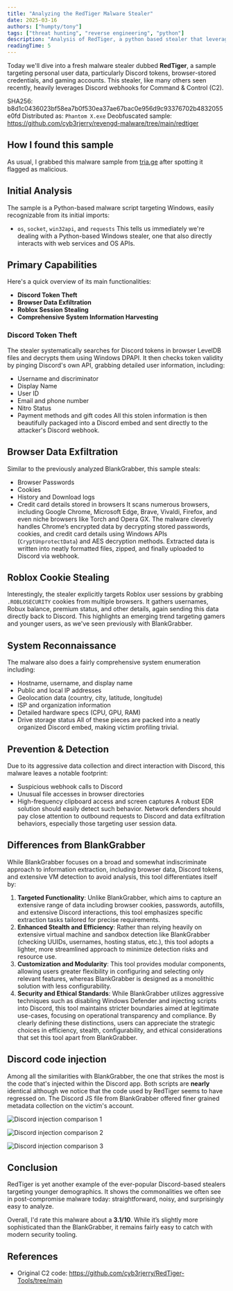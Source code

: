 ```yaml
---
title: "Analyzing the RedTiger Malware Stealer"
date: 2025-03-16
authors: ["humpty/tony"]
tags: ["threat hunting", "reverse engineering", "python"]
description: "Analysis of RedTiger, a python based stealer that leverages Discord to exfiltrate credentials"
readingTime: 5
---
```


Today we'll dive into a fresh malware stealer dubbed **RedTiger**, a sample targeting personal user data, particularly Discord tokens, browser-stored credentials, and gaming accounts. This stealer, like many others seen recently, heavily leverages Discord webhooks for Command & Control (C2).

SHA256: b8d1c0436023bf58ea7b0f530ea37ae67bac0e956d9c93376702b4832055e0fd
Distributed as: `Phantom X.exe`
Deobfuscated sample: https://github.com/cyb3rjerry/revengd-malware/tree/main/redtiger
## How I found this sample
As usual, I grabbed this malware sample from [tria.ge](https://tria.ge) after spotting it flagged as malicious.
## Initial Analysis
The sample is a Python-based malware script targeting Windows, easily recognizable from its initial imports:
- `os`, `socket`, `win32api`, and `requests`
This tells us immediately we're dealing with a Python-based Windows stealer, one that also directly interacts with web services and OS APIs.

## Primary Capabilities
Here's a quick overview of its main functionalities:
- **Discord Token Theft**
- **Browser Data Exfiltration**
- **Roblox Session Stealing**
- **Comprehensive System Information Harvesting**

### Discord Token Theft
The stealer systematically searches for Discord tokens in browser LevelDB files and decrypts them using Windows DPAPI. It then checks token validity by pinging Discord's own API, grabbing detailed user information, including:
- Username and discriminator
- Display Name
- User ID
- Email and phone number
- Nitro Status
- Payment methods and gift codes
All this stolen information is then beautifully packaged into a Discord embed and sent directly to the attacker's Discord webhook.
## Browser Data Exfiltration
Similar to the previously analyzed BlankGrabber, this sample steals:
- Browser Passwords
- Cookies
- History and Download logs
- Credit card details stored in browsers
It scans numerous browsers, including Google Chrome, Microsoft Edge, Brave, Vivaldi, Firefox, and even niche browsers like Torch and Opera GX.
The malware cleverly handles Chrome’s encrypted data by decrypting stored passwords, cookies, and credit card details using Windows APIs (`CryptUnprotectData`) and AES decryption methods.
Extracted data is written into neatly formatted files, zipped, and finally uploaded to Discord via webhook.
## Roblox Cookie Stealing
Interestingly, the stealer explicitly targets Roblox user sessions by grabbing `.ROBLOSECURITY` cookies from multiple browsers. It gathers usernames, Robux balance, premium status, and other details, again sending this data directly back to Discord. This highlights an emerging trend targeting gamers and younger users, as we've seen previously with BlankGrabber.
## System Reconnaissance
The malware also does a fairly comprehensive system enumeration including:
- Hostname, username, and display name
- Public and local IP addresses
- Geolocation data (country, city, latitude, longitude)
- ISP and organization information
- Detailed hardware specs (CPU, GPU, RAM)
- Drive storage status
All of these pieces are packed into a neatly organized Discord embed, making victim profiling trivial.
## Prevention & Detection
Due to its aggressive data collection and direct interaction with Discord, this malware leaves a notable footprint:
- Suspicious webhook calls to Discord
- Unusual file accesses in browser directories
- High-frequency clipboard access and screen captures
A robust EDR solution should easily detect such behavior. Network defenders should pay close attention to outbound requests to Discord and data exfiltration behaviors, especially those targeting user session data.
## Differences from BlankGrabber
While BlankGrabber focuses on a broad and somewhat indiscriminate approach to information extraction, including browser data, Discord tokens, and extensive VM detection to avoid analysis, this tool differentiates itself by:
1. **Targeted Functionality**: Unlike BlankGrabber, which aims to capture an extensive range of data including browser cookies, passwords, autofills, and extensive Discord interactions, this tool emphasizes specific extraction tasks tailored for precise requirements.
2. **Enhanced Stealth and Efficiency**: Rather than relying heavily on extensive virtual machine and sandbox detection like BlankGrabber (checking UUIDs, usernames, hosting status, etc.), this tool adopts a lighter, more streamlined approach to minimize detection risks and resource use.
3. **Customization and Modularity**: This tool provides modular components, allowing users greater flexibility in configuring and selecting only relevant features, whereas BlankGrabber is designed as a monolithic solution with less configurability.
4. **Security and Ethical Standards**: While BlankGrabber utilizes aggressive techniques such as disabling Windows Defender and injecting scripts into Discord, this tool maintains stricter boundaries aimed at legitimate use-cases, focusing on operational transparency and compliance.
By clearly defining these distinctions, users can appreciate the strategic choices in efficiency, stealth, configurability, and ethical considerations that set this tool apart from BlankGrabber.
## Discord code injection
Among all the similarities with BlankGrabber, the one that strikes the most is the code that's injected within the Discord app. Both scripts are **nearly** identical although we notice that the code used by RedTiger seems to have regressed on. The Discord JS file from BlankGrabber offered finer grained metadata collection on the victim's account.

![Discord injection comparison 1](/images/redtiger-malware/discord-injection-comparison-1.png)

![Discord injection comparison 2](/images/redtiger-malware/discord-injection-comparison-2.png)

![Discord injection comparison 3](/images/redtiger-malware/discord-injection-comparison-3.png)

## Conclusion
RedTiger is yet another example of the ever-popular Discord-based stealers targeting younger demographics. It shows the commonalities we often see in post-compromise malware today: straightforward, noisy, and surprisingly easy to analyze.

Overall, I'd rate this malware about a **3.1/10**. While it’s slightly more sophisticated than the BlankGrabber, it remains fairly easy to catch with modern security tooling.
## References

- Original C2 code: https://github.com/cyb3rjerry/RedTiger-Tools/tree/main